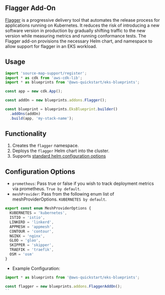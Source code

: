 ## Flagger Add-On

[Flagger](https://flagger.app/) is a progressive delivery tool that automates the release process for applications running on Kubernetes. It reduces the risk of introducing a new software version in production by gradually shifting traffic to the new version while measuring metrics and running conformance tests. The Flagger add-on provisions the necessary Helm chart, and namespace to allow support for flagger in an EKS workload.

## Usage

```typescript
import 'source-map-support/register';
import * as cdk from 'aws-cdk-lib';
import * as blueprints from '@aws-quickstart/eks-blueprints';

const app = new cdk.App();

const addOn = new blueprints.addons.Flagger();

const blueprint = blueprints.EksBlueprint.builder()
  .addOns(addOn)
  .build(app, 'my-stack-name');
```

## Functionality

1. Creates the `flagger` namespace.
2. Deploys the `flagger` Helm chart into the cluster.
3. Supports [standard helm configuration options](./index.md#standard-helm-add-on-configuration-options)

## Configuration Options

- `prometheus`: Pass true or false if you wish to track deployment metrics via prometheus. `True by default`.
- `meshProvider`: Pass from the following enum list of meshProviderOptions. `KUBERNETES by default`.

```typescript
export const enum MeshProviderOptions {
  KUBERNETES = 'kubernetes',
  ISTIO = 'istio',
  LINKERD = 'linkerd',
  APPMESH = 'appmesh',
  CONTOUR = 'contour',
  NGINX = 'nginx',
  GLOO = 'gloo',
  SKIPPER = 'skipper',
  TRAEFIK = 'traefik',
  OSM = 'osm'
}
```

- Example Configuration:

```typescript
import * as blueprints from '@aws-quickstart/eks-blueprints';

const flagger = new blueprints.addons.FlaggerAddOn();
``